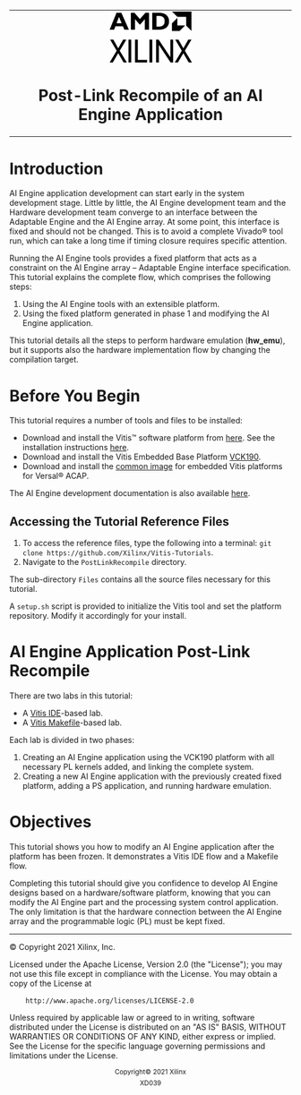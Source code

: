 ﻿<table>
 <tr>
   <td align="center"><img src="https://raw.githubusercontent.com/Xilinx/Image-Collateral/main/xilinx-logo.png" width="30%"/><h1>Post-Link Recompile of an AI Engine Application</h1>
   </td>
 </tr>

</table>

# Introduction

AI Engine application development can start early in the system development stage. Little by little, the AI Engine development team and the Hardware development team converge to an interface between the Adaptable Engine and the AI Engine array. At some point, this interface is fixed and should not be changed. This is to avoid a complete Vivado® tool run, which can take a long time if timing closure requires specific attention.

Running the AI Engine tools provides a fixed platform that acts as a constraint on the AI Engine array – Adaptable Engine interface specification. This tutorial explains the complete flow, which comprises the following steps:

1. Using the AI Engine tools with an extensible platform.
2. Using the fixed platform generated in phase 1 and modifying the AI Engine application.

This tutorial details all the steps to perform hardware emulation (**hw_emu**), but it supports also the hardware implementation flow by changing the compilation target.


# Before You Begin

This tutorial requires a number of tools and files to be installed:

* Download and install the Vitis™ software platform from [here](https://www.xilinx.com/support/download.html). See the installation instructions [here](https://docs.xilinx.com/r/en-US/ug1393-vitis-application-acceleration).
* Download and install the Vitis Embedded Base Platform [VCK190](https://www.xilinx.com/support/download/index.html/content/xilinx/en/downloadNav/embedded-platforms.html).
* Download and install the [common image](https://www.xilinx.com/support/download/index.html/content/xilinx/en/downloadNav/embedded-platforms.html) for embedded Vitis platforms for Versal® ACAP.

The AI Engine development documentation is also available [here](https://docs.xilinx.com/search/all?filters=Document_ID~%2522UG1076%2522_%2522UG1079%2522&content-lang=en-US).


## Accessing the Tutorial Reference Files

1. To access the reference files, type the following into a terminal: `git clone https://github.com/Xilinx/Vitis-Tutorials`.
2. Navigate to the `PostLinkRecompile` directory.

The sub-directory `Files` contains all the source files necessary for this tutorial.

A `setup.sh` script is provided to initialize the Vitis tool and set the platform repository. Modify it accordingly for your install.

# AI Engine Application Post-Link Recompile

There are two labs in this tutorial:

- A [Vitis IDE](VitisIDE_Flow.md)-based lab.
- A [Vitis Makefile](VitisMakefile_Flow.md)-based lab.

Each lab is divided in two phases:

1. Creating an AI Engine application using the VCK190 platform with all necessary PL kernels added, and linking the complete system.
2. Creating a new AI Engine application with the previously created fixed platform, adding a PS application, and running hardware emulation.


# Objectives

This tutorial shows you how to modify an AI Engine application after the platform has been frozen. It demonstrates a Vitis IDE flow and a Makefile flow. 

Completing this tutorial should give you confidence to develop AI Engine designs based on a hardware/software platform, knowing that you can modify the AI Engine part and the processing system control application. The only limitation is that the hardware connection between the AI Engine array and the programmable logic (PL) must be kept fixed.


---

&copy; Copyright 2021 Xilinx, Inc.

Licensed under the Apache License, Version 2.0 (the "License");
you may not use this file except in compliance with the License.
You may obtain a copy of the License at

```
    http://www.apache.org/licenses/LICENSE-2.0
```

Unless required by applicable law or agreed to in writing, software
distributed under the License is distributed on an "AS IS" BASIS,
WITHOUT WARRANTIES OR CONDITIONS OF ANY KIND, either express or implied.
See the License for the specific language governing permissions and
limitations under the License.


<p align="center"><sup>Copyright&copy; 2021 Xilinx</sup><br><sup>XD039</sup></br></p>
